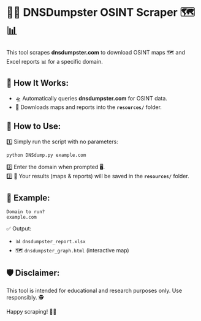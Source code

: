 
# 🕵️‍♂️ DNSDumpster OSINT Scraper 🗺️📊

This tool scrapes **dnsdumpster.com** to download OSINT maps 🗺️ and Excel reports 📊 for a specific domain.

## 🚀 How It Works:
- 🛸 Automatically queries **dnsdumpster.com** for OSINT data.  
- 📂 Downloads maps and reports into the **`resources/`** folder.  

## 🧰 How to Use:
1️⃣ Simply run the script with no parameters:  
   ```bash
   python DNSdump.py example.com
   ```
2️⃣ Enter the domain when prompted 🖥️.  
3️⃣ 📂 Your results (maps & reports) will be saved in the **`resources/`** folder.  

## 📝 Example:
```
Domain to run?
example.com
```

✅ Output:  
- 📊 `dnsdumpster_report.xlsx`  
- 🗺️ `dnsdumpster_graph.html` (interactive map)  

## 🛡️ Disclaimer:
This tool is intended for educational and research purposes only. Use responsibly. 🕵️

Happy scraping! 🐙💙





